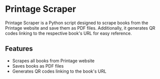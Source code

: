 # Printage Scraper

Printage Scraper is a Python script designed to scrape books from the Printage website and save them as PDF files. Additionally, it generates QR codes linking to the respective book's URL for easy reference.

## Features

- Scrapes all books from Printage website
- Saves books as PDF files
- Generates QR codes linking to the book's URL
